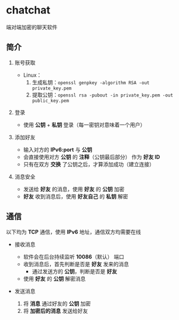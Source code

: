# chatchat

端对端加密的聊天软件




## 简介

1. 账号获取
    * Linux：
        1. 生成私钥：`openssl genpkey -algorithm RSA -out private_key.pem`
        2. 提取公钥：`openssl rsa -pubout -in private_key.pem -out public_key.pem`

2. 登录
    * 使用 **公钥** + **私钥** 登录（每一密钥对意味着一个用户）

3. 添加好友
    * 输入对方的 **IPv6:port** 与 **公钥**
    * 会直接使用对方 **公钥** 的 **注释**（公钥最后部分） 作为 **好友 ID**
    * 只有在双方 **交换** 了公钥之后，才算添加成功（建立连接）

3. 消息安全
    * 发送给 **好友** 的消息，使用 **好友** 的 **公钥** 加密
    * **好友** 收到消息后，使用 **好友自己** 的 **私钥** 解密

## 通信

以下均为 **TCP** 通信，使用 **IPv6** 地址，通信双方均需要在线

* 接收消息
    * 软件会在后台持续监听 **10086**（默认） 端口
    * 收到消息后，首先判断是否是 **好友** 发来的消息
        * 通过发送方的 **公钥**，判断是否是 **好友**
    * 使用 **好友** 的 **公钥** 解密消息

* 发送消息
    1. 将 **消息** 通过好友的 **公钥** 加密
    2. 将 **加密后的消息** 发送给好友